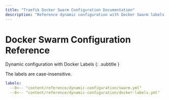 ```yaml
---
title: "Traefik Docker Swarm Configuration Documentation"
description: "Reference dynamic configuration with Docker Swarm labels in Traefik Proxy. Read the technical documentation."
---
```


# Docker Swarm Configuration Reference

Dynamic configuration with Docker Labels
{: .subtitle }

The labels are case-insensitive.

```yaml
labels:
  --8<-- "content/reference/dynamic-configuration/swarm.yml"
  --8<-- "content/reference/dynamic-configuration/docker-labels.yml"
```
